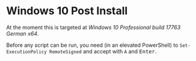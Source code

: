 # Windows 10 Post Install

At the moment this is targeted at *Windows 10 Professional build 17763 German x64*.

Before any script can be run, you need (in an elevated PowerShell) to `Set-ExecutionPolicy RemoteSigned` and accept with `A` and <kbd>Enter</kbd>.
